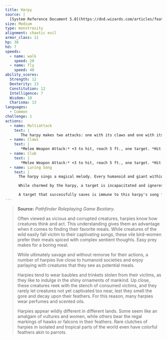 ```yaml
---
title: Harpy
source: |
  [System Reference Document 5.0](https://dnd.wizards.com/articles/features/systems-reference-document-srd)
size: Medium
type: monstrosity
alignment: chaotic evil
armor_class: 11
hp: 38
hd: 7
speeds:
  - name: walk
    speed: 20
  - name: fly
    speed: 40
ability_scores:
  Strength: 12
  Dexterity: 13
  Constitution: 12
  Intelligence: 7
  Wisdom: 10
  Charisma: 13
languages:
  - Common
challenge: 1
actions:
  - name: Multiattack
    text: |
       The harpy makes two attacks: one with its claws and one with its club.
  - name: Claws
    text: |
       *Melee Weapon Attack:* +3 to hit, reach 5 ft., one target. *Hit:* 6 (2d4 + 1) slashing damage.
  - name: Club
    text: |
       *Melee Weapon Attack:* +3 to hit, reach 5 ft., one target. *Hit:* 3 (1d4 + 1) bludgeoning damage.
  - name: Luring Song
    text: |
      The harpy sings a magical melody. Every humanoid and giant within 300 feet of the harpy that can hear the song must succeed on a DC 11 Wisdom saving throw or be charmed until the song ends. The harpy must take a bonus action on its subsequent turns to continue singing. It can stop singing at any time. The song ends if the harpy is incapacitated.

      While charmed by the harpy, a target is incapacitated and ignores the songs of other harpies. If the charmed target is more than 5 feet away from the harpy, the target must move on its turn toward the harpy by the most direct route, trying to get within 5  feet. It doesn't avoid opportunity attacks, but before moving into damaging terrain, such as lava or a pit, and whenever it takes damage from a source other than the harpy, the target can repeat the saving throw. A  charmed target can also repeat the saving throw at the end of each of its turns. If the saving throw is successful, the effect ends on it.

      A target that successfully saves is immune to this harpy's song for the next 24 hours.
---
```


> **Source:** *Pathfinder Roleplaying Game Bestiary*.
>
> Often viewed as vicious and corrupted creatures, harpies know how creatures think and act. This understanding gives them an advantage when it comes to finding their favorite meals. While creatures of the wild easily fall victim to their captivating songs, these vile bird-women prefer their meals spiced with complex sentient thoughts. Easy prey makes for a boring meal.
>
> While ultimately savage and without remorse for their actions, a number of harpies live close to humanoid societies and enjoy parlaying with creatures that they see as potential meals.
>
> Harpies tend to wear baubles and trinkets stolen from their victims, as they like to indulge in the shiny ornaments of mankind. Up close, these creatures reek with the stench of consumed victims, and they rarely let creatures not yet captivated too near, lest they smell the gore and decay upon their feathers. For this reason, many harpies wear perfumes and scented oils.
>
> Harpies appear wildly different in different lands. Some seem like an amalgam of vultures and women, while others bear the regal markings of hawks or falcons in their feathers. Rare clutches of harpies in isolated and tropical parts of the world even have colorful feathers akin to parrots.
